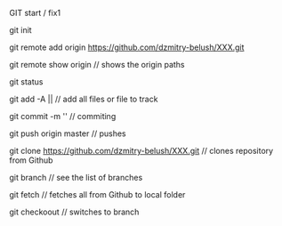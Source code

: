 GIT start / fix1

git init

git remote add origin https://github.com/dzmitry-belush/XXX.git 

git remote show origin	// shows the origin paths

git status

git add -A  || <file>	// add all files or file to track

git commit -m '<message>'	// commiting

git push origin master 	// pushes 

git clone https://github.com/dzmitry-belush/XXX.git	// clones repository from Github

git branch		// see the list of branches

git fetch		// fetches all from Github to local folder

git checkoout <branch>	// switches to branch

